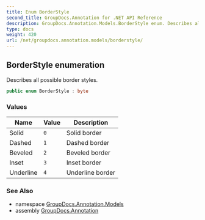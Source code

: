 ```yaml
---
title: Enum BorderStyle
second_title: GroupDocs.Annotation for .NET API Reference
description: GroupDocs.Annotation.Models.BorderStyle enum. Describes all possible border styles
type: docs
weight: 420
url: /net/groupdocs.annotation.models/borderstyle/
---
```

## BorderStyle enumeration

Describes all possible border styles.

```csharp
public enum BorderStyle : byte
```

### Values

| Name | Value | Description |
| --- | --- | --- |
| Solid | `0` | Solid border |
| Dashed | `1` | Dashed border |
| Beveled | `2` | Beveled border |
| Inset | `3` | Inset border |
| Underline | `4` | Underline border |

### See Also

* namespace [GroupDocs.Annotation.Models](../../groupdocs.annotation.models/)
* assembly [GroupDocs.Annotation](../../)


